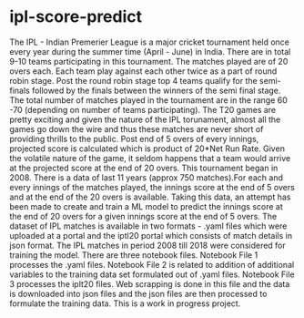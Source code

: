 # ipl-score-predict
The IPL - Indian Premerier League is a major cricket tournament held once every year during the summer time (April - June) in India. There are in total 9-10 teams participating in this tournament. The matches played are of 20 overs each. Each team play against each other twice as a part of round robin stage. Post the round robin stage top 4 teams qualify for the semi-finals followed by the finals between the winners of the semi final stage. The total number of matches played in the tournament are in the range 60 -70 (depending on number of teams participating). The T20 games are pretty exciting and given the nature of the IPL torunament, almost all the games go down the wire and thus these matches are never short of providing thrills to the public. Post end of 5 overs of every innings, projected score is calculated which is product of 20*Net Run Rate. Given the volatile nature of the game, it seldom happens that a team would arrive at the projected score at the end of 20 overs. This tournament began in 2008. There is a data of last 11 years (approx 750 matches).For each and every innings of the matches played, the innings score at the end of 5 overs and at the end of the 20 overs is available. Taking this data, an attempt has been made to create and train a ML model to predict the innings score at the end of 20 overs for a given innings score at the end of 5 overs. The dataset of IPL matches is available in two formats - .yaml files which were uploaded at a portal and the iptl20 portal which consists of match details in json format. The IPL matches in period 2008 till 2018 were considered for training the model. There are three notebook files. Notebook File 1 processes the .yaml files. Notebook File 2 is related to addition of additional variables to the training data set formulated out of .yaml files. Notebook File 3 processes the iplt20 files. Web scrapping is done in this file and the data is downloaded into json files and the json files are then processed to formulate the training data.  This is a work in progress project. 
